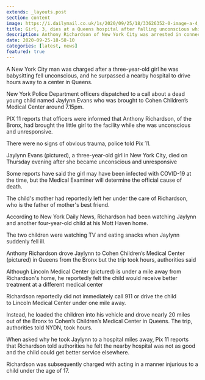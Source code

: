 ```yaml
---
extends: _layouts.post
section: content
image: https://i.dailymail.co.uk/1s/2020/09/25/18/33626352-0-image-a-4_1601055906819.jpg 
title: Girl, 3, dies at a Queens hospital after falling unconscious while eating snacks and watching TV 
description: Anthony Richardson of New York City was arrested in connection to the death of Jaylynn Evans, a three-year-old who died after becoming unresponsive while watching TV 
date: 2020-09-25-18-58-10 
categories: [latest, news] 
featured: true 
--- 
```

A New York City man was charged after a three-year-old girl he was babysitting fell unconscious, and he surpassed a nearby hospital to drive hours away to a center in Queens.   

New York Police Department officers dispatched to a call about a dead young child named Jaylynn Evans who was brought to Cohen Children’s Medical Center around 7.15pm. 

PIX 11 reports that officers were informed that Anthony Richardson, of the Bronx, had brought the little girl to the facility while she was unconscious and unresponsive.

There were no signs of obvious trauma, police told Pix 11.

Jaylynn Evans (pictured), a three-year-old girl in New York City, died on Thursday evening after she became unconscious and unresponsive 

Some reports have said the girl may have been infected with COVID-19 at the time, but the Medical Examiner will determine the official cause of death. 

The child's mother had reportedly left her under the care of Richardson, who is the father of mother's best friend. 

According to New York Daily News, Richardson had been watching Jaylynn and another four-year-old child at his Mott Haven home.

The two children were watching TV and eating snacks when Jaylynn suddenly fell ill.

Anthony Richardson drove Jaylynn to Cohen Children’s Medical Center (pictured) in Queens from the Bronx but the trip took hours, authorities said

Although Lincoln Medical Center (pictured) is under a mile away from Richardson's home, he reportedly felt the child would receive better treatment at a different medical center

Richardson reportedly did not immediately call 911 or drive the child to Lincoln Medical Center under one mile away. 

Instead, he loaded the children into his vehicle and drove nearly 20 miles out of the Bronx to Cohen’s Children’s Medical Center in Queens. The trip, authorities told NYDN, took hours. 

When asked why he took Jaylynn to a hospital miles away, Pix 11 reports that Richardson told authorities he felt the nearby hospital was not as good and the child could get better service elsewhere.

Richardson was subsequently charged with acting in a manner injurious to a child under the age of 17.  

